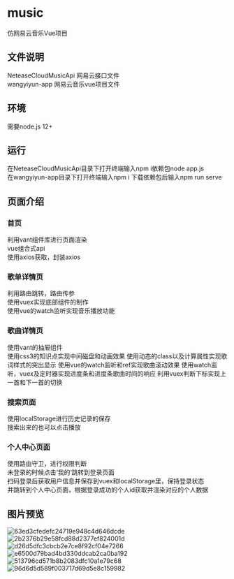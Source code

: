 # music
仿网易云音乐Vue项目
## 文件说明
NeteaseCloudMusicApi 网易云接口文件  
wangyiyun-app 网易云音乐vue项目文件
## 环境
需要node.js 12+ 
## 运行
在NeteaseCloudMusicApi目录下打开终端输入npm i依赖包node app.js  
在wangyiyun-app目录下打开终端输入npm i 下载依赖包后输入npm run serve
## 页面介绍
### 首页
利用vant组件库进行页面渲染  
vue组合式api  
使用axios获取，封装axios
### 歌单详情页
利用路由跳转，路由传参  
使用vuex实现底部组件的制作  
使用vue的watch监听实现音乐播放功能
### 歌曲详情页
使用vant的抽屉组件  
使用css3的知识点实现中间磁盘和动画效果
使用动态的class以及计算属性实现歌词样式的突出显示
使用vue的watch监听和ref实现歌曲滚动效果
使用watch监听，vuex及定时器实现进度条和进度条歌曲时间的响应
利用vuex判断下标实现上一首和下一首的切换
### 搜索页面
使用localStorage进行历史记录的保存  
搜索出来的也可以点击播放
### 个人中心页面
使用路由守卫，进行权限判断  
未登录的时候点击‘我的‘跳转到登录页面  
扫码登录后获取用户信息并保存到vuex和localStorage里，保持登录状态  
并跳转到个人中心页面，根据登录成功的个人id获取并渲染对应的个人数据
## 图片预览
![63ed3cfedefc24719e948c4d646dcde](https://github.com/LianZhuoFeng/music/assets/120152501/41d1f36a-456c-4a9e-9849-e0f73596a007)
![2b2376b29e58fcd88d2377ef824001d](https://github.com/LianZhuoFeng/music/assets/120152501/a647a7e3-5223-4c29-b54b-12de2a0e5191)
![d26d5dfc3cbcb2e7ce8f92cf04e7266](https://github.com/LianZhuoFeng/music/assets/120152501/b314fa6b-ee55-49e5-b26b-4e8bd7bef9b1)
![e6500d79bad4bd330ddcab2ca0ba192](https://github.com/LianZhuoFeng/music/assets/120152501/08add667-0869-4922-b6d7-c437a1289451)
![513796cd571b8b2083dfc10a1e79c68](https://github.com/LianZhuoFeng/music/assets/120152501/23d7bdf7-4d65-43a0-b15b-c0797acbbdb8)
![96d6d5d589f003717d69d5e8c159982](https://github.com/LianZhuoFeng/music/assets/120152501/275937dd-fff9-4c92-95b9-4eb0fd97f5ca)








